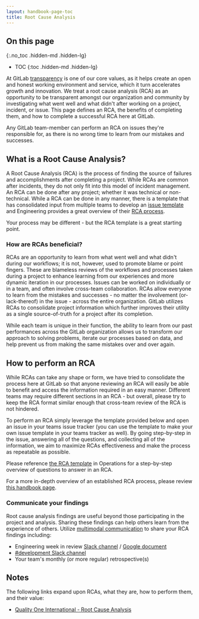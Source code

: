 ```yaml
---
layout: handbook-page-toc
title: Root Cause Analysis
---
```


## On this page
{:.no_toc .hidden-md .hidden-lg}

- TOC
{:toc .hidden-md .hidden-lg}

At GitLab [transparency](/handbook/values/#transparency) is one of our core values, as it helps create an open and honest working environment and service, which it turn accelerates growth and innovation. We treat a root cause analysis (RCA) as an opportunity to be transparent amongst our organization and community by investigating what went well and what didn't after working on a project, incident, or issue. This page defines an RCA, the benefits of completing them, and how to complete a successful RCA here at GitLab.

Any GitLab team-member can perform an RCA on issues they're responsible for, as there is no wrong time to learn from our mistakes and successes.

## What is a Root Cause Analysis?

A Root Cause Analysis (RCA) is the process of finding the source of failures and accomplishments after completing a project. While RCAs are common after incidents, they do not only fit into this model of incident management. An RCA can be done after any project; whether it was technical or non-technical. While a RCA can be done in any manner, there is a template that has consolidated input from multiple teams to develop an [issue template](https://gitlab.com/gitlab-com/gl-security/secops/operations/blob/master/.gitlab/issue_templates/rca.md) and Engineering provides a great overview of their [RCA process](/handbook/customer-success/professional-services-engineering/workflows/internal/root-cause-analysis.html).

Your process may be different - but the RCA template is a great starting point.

### How are RCAs beneficial?

RCAs are an opportunity to learn from what went well and what didn't during our workflows; it is not, however, used to promote blame or point fingers. These are blameless reviews of the workflows and processes taken during a project to enhance learning from our experiences and more dynamic iteration in our processes. Issues can be worked on individually or in a team, and often involve cross-team collaboration. RCAs allow everyone to learn from the mistakes and successes - no matter the involvement (or-lack-thereof) in the issue - across the entire organization. GitLab utilizes RCAs to consolidate project information which further improves their utility as a single source-of-truth for a project after its completion.

While each team is unique in their function, the ability to learn from our past performances across the GitLab organization allows us to transform our approach to solving problems, iterate our processes based on data, and help prevent us from making the same mistakes over and over again.

## How to perform an RCA

While RCAs can take any shape or form, we have tried to consolidate the process here at GitLab so that anyone reviewing an RCA will easily be able to benefit and access the information required in an easy manner. Different teams may require different sections in an RCA - but overall, please try to keep the RCA format similar enough that cross-team review of the RCA is not hindered.

To perform an RCA simply leverage the template provided below and open an issue in your teams issue tracker (you can use the template to make your own issue template in your teams tracker as well). By going step-by-step in the issue, answering all of the questions, and collecting all of the information, we aim to maximize RCAs effectiveness and make the process as repeatable as possible.

Please reference [the RCA template](https://gitlab.com/gitlab-com/gl-security/secops/operations/blob/master/.gitlab/issue_templates/rca.md) in Operations for a step-by-step overview of questions to answer in an RCA.

For a more in-depth overview of an established RCA process, please review [this handbook page](/handbook/customer-success/professional-services-engineering/workflows/internal/root-cause-analysis.html).

### Communicate your findings

Root cause analysis findings are useful beyond those participating in the project and analysis. Sharing these findings can help others learn from the experience of others. Utilize [multimodal communication](/handbook/communication/#multimodal-communication) to share your RCA findings including:

* Engineering week in review [Slack channel](https://gitlab.slack.com/messages/CJWA4E9UG) / [Google document](https://docs.google.com/document/d/1Oglq0-rLbPFRNbqCDfHT0-Y3NkVEiHj6UukfYijHyUs/edit)
* [#development Slack channel](https://gitlab.slack.com/messages/C02PF508L)
* Your team's monthly (or more regular) retrospective(s)

## Notes

The following links expand upon RCAs, what they are, how to perform them, and their value:

* [Quality One International - Root Cause Analysis](https://quality-one.com/rca/)
